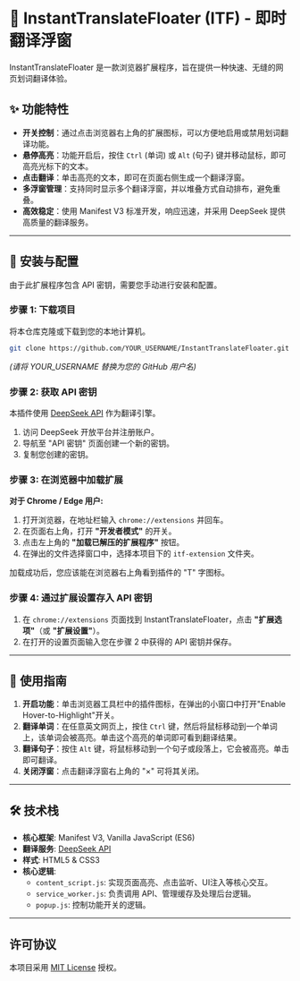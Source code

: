# 🎈 InstantTranslateFloater (ITF) - 即时翻译浮窗

InstantTranslateFloater 是一款浏览器扩展程序，旨在提供一种快速、无缝的网页划词翻译体验。

## ✨ 功能特性

- **开关控制**：通过点击浏览器右上角的扩展图标，可以方便地启用或禁用划词翻译功能。
- **悬停高亮**：功能开启后，按住 `Ctrl` (单词) 或 `Alt` (句子) 键并移动鼠标，即可高亮光标下的文本。
- **点击翻译**：单击高亮的文本，即可在页面右侧生成一个翻译浮窗。
- **多浮窗管理**：支持同时显示多个翻译浮窗，并以堆叠方式自动排布，避免重叠。
- **高效稳定**：使用 Manifest V3 标准开发，响应迅速，并采用 DeepSeek 提供高质量的翻译服务。

---

## 🚀 安装与配置

由于此扩展程序包含 API 密钥，需要您手动进行安装和配置。

### 步骤 1: 下载项目

将本仓库克隆或下载到您的本地计算机。

```bash
git clone https://github.com/YOUR_USERNAME/InstantTranslateFloater.git
```
*(请将 YOUR_USERNAME 替换为您的 GitHub 用户名)*

### 步骤 2: 获取 API 密钥

本插件使用 [DeepSeek API](https://platform.deepseek.com/) 作为翻译引擎。
1.  访问 DeepSeek 开放平台并注册账户。
2.  导航至 "API 密钥" 页面创建一个新的密钥。
3.  复制您创建的密钥。

### 步骤 3: 在浏览器中加载扩展

**对于 Chrome / Edge 用户:**

1.  打开浏览器，在地址栏输入 `chrome://extensions` 并回车。
2.  在页面右上角，打开 **"开发者模式"** 的开关。
3.  点击左上角的 **"加载已解压的扩展程序"** 按钮。
4.  在弹出的文件选择窗口中，选择本项目下的 `itf-extension` 文件夹。

加载成功后，您应该能在浏览器右上角看到插件的 "T" 字图标。

### 步骤 4: 通过扩展设置存入 API 密钥

1. 在 `chrome://extensions` 页面找到 InstantTranslateFloater，点击 **"扩展选项"**（或 **"扩展设置"**）。
2. 在打开的设置页面输入您在步骤 2 中获得的 API 密钥并保存。

---

## 📖 使用指南

1.  **开启功能**：单击浏览器工具栏中的插件图标，在弹出的小窗口中打开"Enable Hover-to-Highlight"开关。
2.  **翻译单词**：在任意英文网页上，按住 `Ctrl` 键，然后将鼠标移动到一个单词上，该单词会被高亮。单击这个高亮的单词即可看到翻译结果。
3.  **翻译句子**：按住 `Alt` 键，将鼠标移动到一个句子或段落上，它会被高亮。单击即可翻译。
4.  **关闭浮窗**：点击翻译浮窗右上角的 "×" 可将其关闭。

---

## 🛠️ 技术栈

- **核心框架**: Manifest V3, Vanilla JavaScript (ES6)
- **翻译服务**: [DeepSeek API](https://platform.deepseek.com/)
- **样式**: HTML5 & CSS3
- **核心逻辑**:
  - `content_script.js`: 实现页面高亮、点击监听、UI注入等核心交互。
  - `service_worker.js`: 负责调用 API、管理缓存及处理后台逻辑。
  - `popup.js`: 控制功能开关的逻辑。

---

## 许可协议

本项目采用 [MIT License](./LICENSE) 授权。 